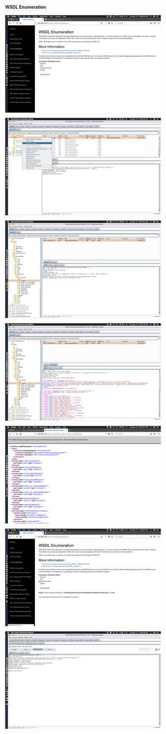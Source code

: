 #### WSDL Enumeration

![](images/1/0.png)

![](images/1/1.png)

![](images/1/2.png)

![](images/1/3.png)

![](images/1/4.png)

![](images/1/5.png)

![](images/1/6.png)